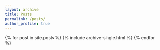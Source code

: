 ```yaml
---
layout: archive
title: Posts
permalink: /posts/
author_profile: true
---
```


{% for post in site.posts %}
  {% include archive-single.html %}
{% endfor %}
